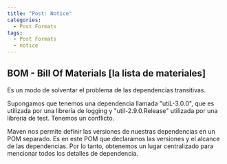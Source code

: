 ```yaml
---
title: "Post: Notice"
categories:
  - Post Formats
tags:
  - Post Formats
  - notice
---
```


## BOM - Bill Of Materials [la lista de materiales]

Es un modo de solventar el problema de las dependencias transitivas.

Supongamos que tenemos una dependencia llamada "utiL-3.0.0", que es utilizada por una librería de logging y "util-2.9.0.Release" utilizada por una librería de test. Tenemos un conflicto.

Maven nos permite definir las versiones de nuestras dependencias en un POM separado.
Es en este POM que declaramos las versiones y el alcance de las dependencias.
Por lo tanto, obtenemos un lugar centralizado para mencionar todos los detalles de dependencia.